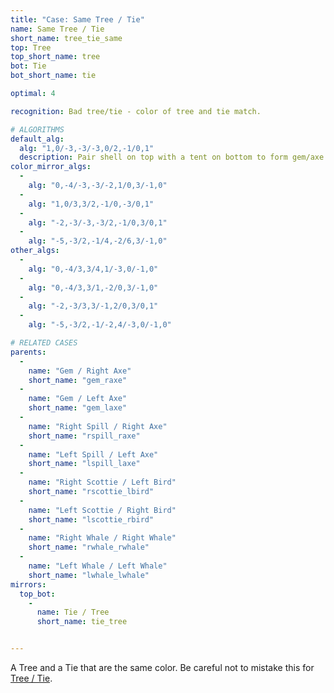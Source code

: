 ```yaml
---
title: "Case: Same Tree / Tie"
name: Same Tree / Tie
short_name: tree_tie_same
top: Tree
top_short_name: tree
bot: Tie
bot_short_name: tie

optimal: 4

recognition: Bad tree/tie - color of tree and tie match.

# ALGORITHMS
default_alg:
  alg: "1,0/-3,-3/-3,0/2,-1/0,1"
  description: Pair shell on top with a tent on bottom to form gem/axe.
color_mirror_algs:
  -
    alg: "0,-4/-3,-3/-2,1/0,3/-1,0"
  -
    alg: "1,0/3,3/2,-1/0,-3/0,1"
  -
    alg: "-2,-3/-3,-3/2,-1/0,3/0,1"
  -
    alg: "-5,-3/2,-1/4,-2/6,3/-1,0"
other_algs:
  -
    alg: "0,-4/3,3/4,1/-3,0/-1,0"
  -
    alg: "0,-4/3,3/1,-2/0,3/-1,0"
  -
    alg: "-2,-3/3,3/-1,2/0,3/0,1"
  -
    alg: "-5,-3/2,-1/-2,4/-3,0/-1,0"

# RELATED CASES
parents:
  -
    name: "Gem / Right Axe"
    short_name: "gem_raxe"
  -
    name: "Gem / Left Axe"
    short_name: "gem_laxe"
  -
    name: "Right Spill / Right Axe"
    short_name: "rspill_raxe"
  -
    name: "Left Spill / Left Axe"
    short_name: "lspill_laxe"
  -
    name: "Right Scottie / Left Bird"
    short_name: "rscottie_lbird"
  -
    name: "Left Scottie / Right Bird"
    short_name: "lscottie_rbird"
  -
    name: "Right Whale / Right Whale"
    short_name: "rwhale_rwhale"
  -
    name: "Left Whale / Left Whale"
    short_name: "lwhale_lwhale"
mirrors:
  top_bot:
    -
      name: Tie / Tree
      short_name: tie_tree


---
```


A Tree and a Tie that are the same color.  Be careful not to mistake this for [Tree / Tie](tree_tie).

